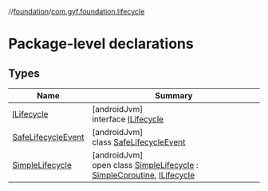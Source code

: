 //[foundation](../../index.md)/[com.gyf.foundation.lifecycle](index.md)

# Package-level declarations

## Types

| Name | Summary |
|---|---|
| [ILifecycle](-i-lifecycle/index.md) | [androidJvm]<br>interface [ILifecycle](-i-lifecycle/index.md) |
| [SafeLifecycleEvent](-safe-lifecycle-event/index.md) | [androidJvm]<br>class [SafeLifecycleEvent](-safe-lifecycle-event/index.md) |
| [SimpleLifecycle](-simple-lifecycle/index.md) | [androidJvm]<br>open class [SimpleLifecycle](-simple-lifecycle/index.md) : [SimpleCoroutine](../com.gyf.foundation.ext.coroutine/-simple-coroutine/index.md), [ILifecycle](-i-lifecycle/index.md) |